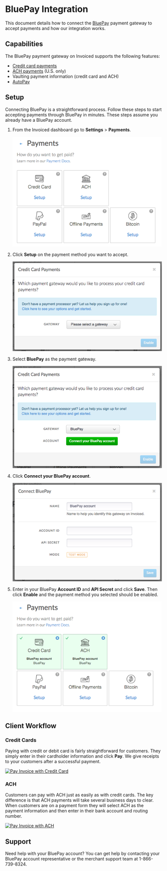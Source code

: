 # BluePay Integration

This document details how to connect the [BluePay](https://bluepay.com) payment gateway to accept payments and how our integration works.

## Capabilities

The BluePay payment gateway on Invoiced supports the following features:

- [Credit card payments](card)
- [ACH payments](ach) (U.S. only)
- Vaulting payment information (credit card and ACH)
- [AutoPay](/docs/guides/autopay)

## Setup

Connecting BluePay is a straightforward process. Follow these steps to start accepting payments through BluePay in minutes. These steps assume you already have a BluePay account.

1. From the Invoiced dashboard go to **Settings** > **Payments**.

   [![Payment Settings](../img/payment-settings.png)](../img/payment-settings.png)

2. Click **Setup** on the payment method you want to accept.

   [![Credit Card Payments Setup](../img/credit-card-payment-setup.png)](../img/credit-card-payment-setup.png)

3. Select **BluePay** as the payment gateway.

   [![BluePay Payments Setup](../img/bluepay-setup.png)](../img/bluepay-setup.png)

4. Click **Connect your BluePay account**.

   [![BluePay Settings Page](../img/bluepay-connect.png)](../img/bluepay-connect.png)

5. Enter in your BluePay **Account ID** and **API Secret** and click **Save**. Then click **Enable** and the payment method you selected should be enabled.

   [![BluePay Payments Enabled](../img/bluepay-enabled.png)](../img/bluepay-enabled.png)

## Client Workflow

### Credit Cards

Paying with credit or debit card is fairly straightforward for customers. They simply enter in their cardholder information and click **Pay**. We give receipts to your customers after a successful payment.

[![Pay Invoice with Credit Card](/docs/img/pay-invoice-credit-card.png)](/docs/img/pay-invoice-credit-card.png)

### ACH

Customers can pay with ACH just as easily as with credit cards. The key difference is that ACH payments will take several business days to clear. When customers are on a payment form they will select ACH as the payment information and then enter in their bank account and routing number.

[![Pay Invoice with ACH](/docs/img/pay-invoice-ach.png)](/docs/img/pay-invoice-ach.png)

## Support

Need help with your BluePay account? You can get help by contacting your BluePay account representative or the merchant support team at 1-866-739-8324.